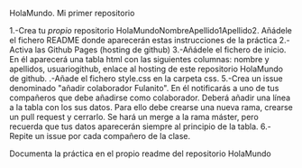 HolaMundo. Mi primer repositorio

1.-Crea tu *propio* repositorio HolaMundoNombreApellido1Apellido2. Añádele el fichero README donde aparecerán estas instrucciones de la práctica
2.-Activa las Github Pages (hosting de github)
3.-Añádele el fichero de inicio. En él aparecerá una tabla html con las siguientes columnas: nombre y apellidos, usuariogithub, enlace al hosting de este repositorio HolaMundo de  github.
.-Añade el fichero style.css en la carpeta css. 
5.-Crea un issue denominado "añadir colaborador Fulanito". En él notificarás a uno de tus compañeros que debe añadirse como colaborador. Deberá añadir una línea a la tabla con los sus datos. Para ello debe crearse una nueva rama, crearse un pull request y cerrarlo. Se hará un merge a la rama máster, pero recuerda que tus datos aparecerán  siempre al principio de la tabla.
6.-Repite un issue por cada compañero de la clase.


Documenta la práctica en el propio readme del repositorio HolaMundo
